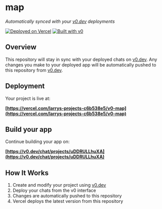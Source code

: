 # map

*Automatically synced with your [v0.dev](https://v0.dev) deployments*

[![Deployed on Vercel](https://img.shields.io/badge/Deployed%20on-Vercel-black?style=for-the-badge&logo=vercel)](https://vercel.com/larrys-projects-c6b538e5/v0-map)
[![Built with v0](https://img.shields.io/badge/Built%20with-v0.dev-black?style=for-the-badge)](https://v0.dev/chat/projects/uDDRULLhuXA)

## Overview

This repository will stay in sync with your deployed chats on [v0.dev](https://v0.dev).
Any changes you make to your deployed app will be automatically pushed to this repository from [v0.dev](https://v0.dev).

## Deployment

Your project is live at:

**[https://vercel.com/larrys-projects-c6b538e5/v0-map](https://vercel.com/larrys-projects-c6b538e5/v0-map)**

## Build your app

Continue building your app on:

**[https://v0.dev/chat/projects/uDDRULLhuXA](https://v0.dev/chat/projects/uDDRULLhuXA)**

## How It Works

1. Create and modify your project using [v0.dev](https://v0.dev)
2. Deploy your chats from the v0 interface
3. Changes are automatically pushed to this repository
4. Vercel deploys the latest version from this repository